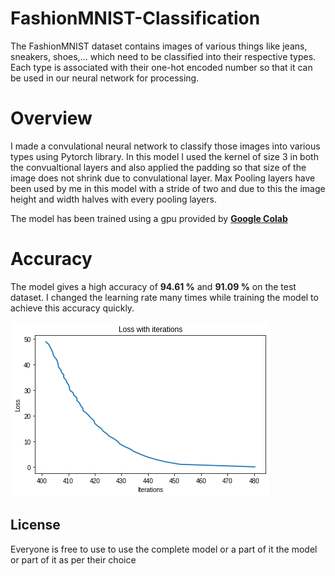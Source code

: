 # FashionMNIST-Classification
The FashionMNIST dataset contains images of various things like jeans, sneakers, shoes,... which need to be classified into their respective types. Each type is associated with their one-hot encoded number so that it can be used in our neural network for processing. 

# Overview
I made a convulational neural network to classify those images into various types using Pytorch library. In this model I used the kernel of size 3 in both the convualtional layers and also applied the padding so that size of the image does not shrink due to convulational layer. Max Pooling layers have been used by me in this model with a stride of two and due to this the image height and width halves with every pooling layers.

The model has been trained using a gpu provided by [**Google Colab**](https://colab.research.google.com/notebooks/intro.ipynb#recent=true)

# Accuracy 
The model gives a high accuracy of **94.61 %** and **91.09 %** on the test dataset. I changed the learning rate many times while training the model to achieve this accuracy quickly.

![](https://github.com/gandhisamay/FashionMNIST-Classification/blob/main/FashionMNISTloss.png)

## License
Everyone is free to use to use the complete model or a part of it the model or part of it as per their choice

